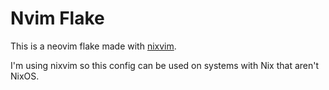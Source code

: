 # Nvim Flake

This is a neovim flake made with [nixvim](https://github.com/nix-community/nixvim).

I'm using nixvim so this config can be used on systems with Nix that aren't NixOS.

